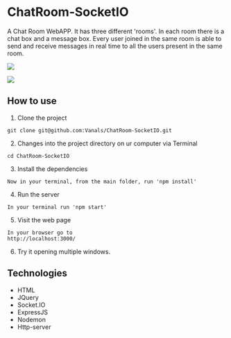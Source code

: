 # ChatRoom-SocketIO

A Chat Room WebAPP. It has three different 'rooms'. In each room there is a chat box and a message box. Every user joined
in the same room is able to send and receive messages in real time to all the users present in the same room.

![](https://image.ibb.co/eZX787/Screen_Shot_2018_02_12_at_13_04_05.png)

![](https://image.ibb.co/dC33gS/Screen_Shot_2018_02_12_at_13_04_59.png)


## How to use

1) Clone the project
```
git clone git@github.com:Vanals/ChatRoom-SocketIO.git
```
2) Changes into the project directory on ur computer via Terminal
```
cd ChatRoom-SocketIO
```
3) Install the dependencies
```
Now in your terminal, from the main folder, run 'npm install'
```
4) Run the server
```
In your terminal run 'npm start'
```
5) Visit the web page
```
In your browser go to
http://localhost:3000/
```

6) Try it opening multiple windows.


## Technologies
* HTML
* JQuery
* Socket.IO
* ExpressJS
* Nodemon
* Http-server
